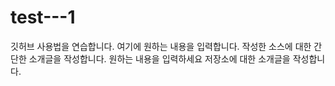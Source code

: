 # test---1
깃허브 사용법을 연습합니다.
여기에 원하는 내용을 입력합니다.
작성한 소스에 대한 간단한 소개글을 작성합니다.
원하는 내용을 입력하세요
저장소에 대한 소개글을 작성합니다.

